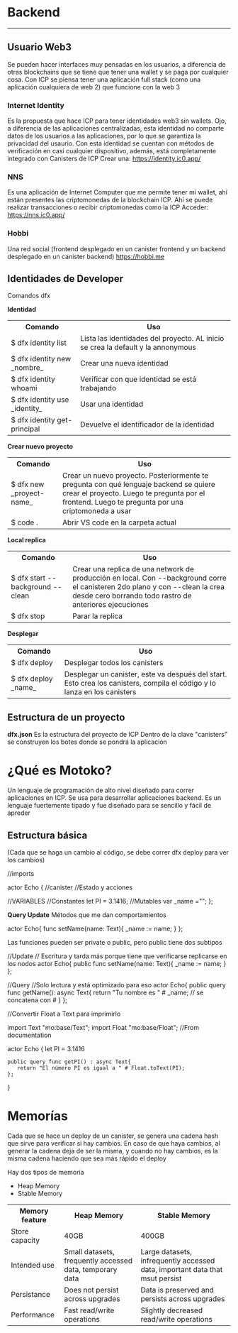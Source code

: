 # Backend #

<hr>

## Usuario Web3 ##
Se pueden hacer interfaces muy pensadas en los usuarios, a diferencia de otras blockchains que se tiene que tener una wallet y se paga por cualquier cosa. Con ICP se piensa tener una aplicación full stack (como una aplicación cualquiera de web 2) que funcione con la web 3

### Internet Identity ###

Es la propuesta que hace ICP para tener identidades web3 sin wallets. Ojo, a diferencia de las aplicaciones centralizadas, esta identidad no comparte datos de los usuarios a las aplicaciones, por lo que se garantiza la privacidad del usaurio.
Con esta identidad se cuentan con métodos de verificación en casi cualquier dispositivo, además, está completamente integrado con Canisters de ICP
Crear una:
https://identity.ic0.app/

### NNS ###

Es una aplicación de Internet Computer que me permite tener mi wallet, ahí están presentes las criptomonedas de la blockchain ICP. Ahí se puede realizar transacciones o recibir criptomonedas como la ICP
Acceder:
https://nns.ic0.app/


### Hobbi ###

Una red social (frontend desplegado en un canister frontend y un backend desplegado en un canister backend)
https://hobbi.me

 ## Identidades de Developer ##
 Comandos dfx

 **Identidad**
 
<table>
  <tr>
    <th>Comando</th>
    <th>Uso</th>
  </tr>
  <tr>
    <td>$ dfx identity list</td>
    <td>Lista las identidades del proyecto. AL inicio se crea la default y la annonymous</td>
  </tr>
  <tr>
    <td>$ dfx identity new _nombre_</td>
    <td>Crear una nueva identidad</td>
  </tr>
  <tr>
    <td>$ dfx identity whoami</td>
    <td>Verificar con que identidad se está trabajando</td>
  </tr>
  <tr>
    <td>$ dfx identity use _identity_</td>
    <td>Usar una identidad</td>
  </tr>
  <tr>
    <td>$ dfx identity get-principal</td>
    <td>Devuelve el identificador de la identidad</td>
  </tr>
</table>

**Crear nuevo proyecto**

<table>
  <tr>
    <th>Comando</th>
    <th>Uso</th>
  </tr>
  <tr>
    <td>$ dfx new _proyect-name_</td>
    <td>Crear un nuevo proyecto. Posteriormente te pregunta con qué lenguaje backend se quiere crear el proyecto. Luego te pregunta por el frontend. Luego te pregunta por una criptomoneda a usar</td>
  </tr>
  <tr>
    <td>$ code .</td>
    <td>Abrir VS code en la carpeta actual</td>
  </tr>
</table>

**Local replica**

<table>
  <tr>
    <th>Comando</th>
    <th>Uso</th>
  </tr>
  <tr>
    <td>$ dfx start --background --clean</td>
    <td>Crear una replica de una network de producción en local. Con --background corre el canisteren 2do plano y con --clean la crea desde cero borrando todo rastro de anteriores ejecuciones</td>
  </tr>
 <tr>
    <td>$ dfx stop</td>
    <td>Parar la replica</td>
 </tr>
</table>

**Desplegar**

<table>
  <tr>
    <th>Comando</th>
    <th>Uso</th>
  </tr>
  <tr>
    <td>$ dfx deploy</td>
    <td>Desplegar todos los canisters</td>
  </tr>
  <tr>
    <td>$ dfx deploy _name_</td>
    <td>Desplegar un canister, este va después del start. Esto crea los canisters, compila el código y lo lanza en los canisters</td>
  </tr>
</table>

## Estructura de un proyecto ##

**dfx.json**
Es la estructura del proyecto de ICP
Dentro de la clave "canisters" se construyen los botes donde se pondrá la aplicación


# ¿Qué es Motoko? #

Un lenguaje de programación de alto nivel diseñado para correr aplicaciones en ICP. Se usa para desarrollar aplicaciones backend. Es un lenguaje fuertemente tipado y fue diseñado para se sencillo y fácil de apreder

## Estructura básica ##

(Cada que se haga un cambio al código, se debe correr dfx deploy para ver los cambios)

//imports

actor Echo { //canister 
  //Estado y acciones 


  //VARIABLES
  //Constantes
  let PI = 3.1416;
  //Mutables
  var _name ="";
};


**Query Update**
Métodos que me dan comportamientos

actor  Echo{
   func setName(name: Text){
      _name := name;
   }
};

Las funciones pueden ser private o public, pero public tiene dos subtipos

//Update
// Escritura y tarda más porque tiene que verificarse   replicarse en los nodos
actor  Echo{
   public func setName(name: Text){
      _name := name;
   }
};


//Query
//Solo lectura y está optimizado para eso
actor  Echo{
   public query func getName(): async Text{
      return "Tu nombre es " # _name; 
      // se concatena con #
   }
};

//Convertir Float a Text para imprimirlo

import Text "mo:base/Text";
import Float "mo:base/Float"; //From documentation

actor Echo {
   let PI = 3.1416

    public query func getPI() : async Text{
       return "El número PI es igual a " # Float.toText(PI);
    };
}

# Memorías #
Cada que se hace un deploy de un canister, se genera una cadena hash que sirve para verificar si hay cambios. En caso de que haya cambios, al generar la cadena deja de ser la misma, y cuando no hay cambios, es la misma cadena haciendo que sea más rápido el deploy

Hay dos tipos de memoria
* Heap Memory
* Stable Memory

<table>
 <tr>
  <th>
   Memory feature
  </th>
  <th>
   Heap Memory
  </th>
  <th>
   Stable Memory
  </th>
 </tr>
 <tr>
  <td>Store capacity</td>
  <td>40GB</td>
  <td>400GB</td>
 </tr>
 <tr>
  <td>Intended use</td>
  <td>Small datasets, frequently accessed data, temporary data</td>
  <td>Large datasets, infrequently accessed data, important data that msut persist</td>
 </tr>
 <tr>
  <td>Persistance</td>
  <td>Does not persist across upgrades</td>
  <td>Data is preserved and persists across upgrades</td>
 </tr>
 <tr>
  <td>Performance</td>
  <td>Fast read/write operations</td>
  <td>Slightly decreased read/write operations</td>
 </tr>
</table>

